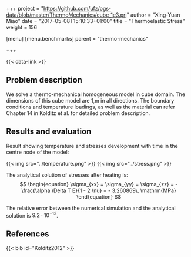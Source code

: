 +++
project = "https://github.com/ufz/ogs-data/blob/master/ThermoMechanics/cube_1e3.prj"
author = "Xing-Yuan Miao"
date = "2017-05-08T15:10:33+01:00"
title = "Thermoelastic Stress"
weight = 156

[menu]
  [menu.benchmarks]
    parent = "thermo-mechanics"

+++

{{< data-link >}}

## Problem description

We solve a thermo-mechanical homogeneous model in cube domain. The dimensions of this cube model are 1\,m in all directions. The boundary conditions and temperature loadings, as well as the material can refer Chapter 14 in Kolditz et al. for detailed problem description.

## Results and evaluation

Result showing temperature and stresses development with time in the centre node of the model:

{{< img src="../temperature.png" >}}
{{< img src="../stress.png" >}}

The analytical solution of stresses after heating is:
$$
\begin{equation}
\sigma_{xx} = \sigma_{yy} = \sigma_{zz} = - \frac{\alpha \Delta T E}{1 - 2 \nu} = - 3.260869\, \mathrm{MPa}
\end{equation}
$$

The relative error between the numerical simulation and the analytical solution is $9.2 \cdot 10^{-13}$.

## References

{{< bib id="Kolditz2012" >}}
